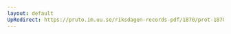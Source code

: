 ```yaml
---
layout: default
UpRedirect: https://pruto.im.uu.se/riksdagen-records-pdf/1870/prot-1870--ak--408/prot-1870--ak--408_000.pdf
---
```

